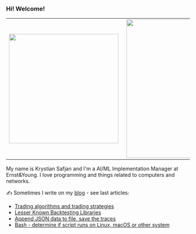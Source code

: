 ### Hi! Welcome!
<center>
  <table>
    <tr>
        <td><img width="300px" align="left" src="https://github-readme-stats.vercel.app/api/top-langs/?username=izikeros&hide=html,TeX,Jupyter Notebook,CSS,JavaScript&layout=compact&theme=radical" /></td>
        <td><img align='right' src="https://github-readme-stats.vercel.app/api?username=izikeros&show_icons=true&theme=radical" width="380"></td>
    </tr>
  </table>
</center>



My name is Krystian Safjan and I'm a AI/ML Implementation Manager at Ernst&Young. I love programming and things related to computers and networks.

✍️ Sometimes I write on my [blog](http://safjan.com) - see last articles:
<!-- BLOG-POST-LIST:START -->
- [Trading algorithms and trading strategies](https://www.safjan.com/trading-algorithms/)
- [Lesser Known Backtesting Libraries](https://www.safjan.com/lesser-known-backtesting-libraries/)
- [Append JSON data to file, save the traces](https://www.safjan.com/append-json-data-to-file-save-traces/)
- [Bash - determine if script runs on Linux, macOS or other system](https://www.safjan.com/bash-determine-if-linux-or-macos/)
<!-- BLOG-POST-LIST:END -->
